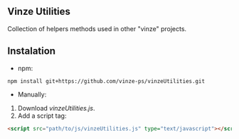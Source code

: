 ## Vinze Utilities

Collection of helpers methods used in other "vinze" projects.

## Instalation

- npm:

`npm install git+https://github.com/vinze-ps/vinzeUtilities.git`

- Manually:

1. Download *vinzeUtilities.js*.
2. Add a script tag:
```html
<script src="path/to/js/vinzeUtilities.js" type="text/javascript"></script>
```
